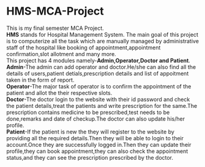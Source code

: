 # HMS-MCA-Project
This is my final semester MCA Project.
<br>
<b>HMS</b> stands for Hospital Management System. The main goal of this project is to computerize all the task which are manually managed by administrative staff of the hospital like booking of appointment,appointment confirmation,slot allotment and many more.
<br>
  This project has 4 modules namely-<b>Admin,Operator,Doctor and Patient</b>.
<br>
<b>Admin</b>-The admin can add operator and doctor.He/she can also find all the details of users,patient detials,prescription details and list of appoitment taken in the form of report.
<br>
  <b>Operator</b>-The major task of operator is to confirm the appointment of the patient and allot the their respective slots.
<br>
<b>Doctor</b>-The doctor login to the website with their id password and check the patient details,treat the patients and write prescription for the same.The prescription contains medicine to be prescribed,test needs to be done,remarks and date of checkup.The doctor can also update his/her profile.
<br>
  <b>Patient</b>-If the patient is new the they will register to the website by providing all the required details.Then they will be able to login to their account.Once they are successfully logged in.Then they can update their profile,they can book appointment,they can also check the appointment status,and they can see the prescription prescribed by the doctor.
<br>
